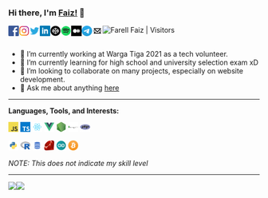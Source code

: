 ### Hi there, I'm [Faiz!](https://farellfaiz.github.io) 👋

<a href="https://facebook.com/farellfaiz">
  <img align="left" alt="Farell Faiz | Facebook" width="21px" src="https://raw.githubusercontent.com/farellfaiz/farellfaiz/master/assets/facebook.png" />
</a>
<a href="https://instagram.com/farellfaiz">
  <img align="left" alt="Farell Faiz | Instagram" width="21px" src="https://raw.githubusercontent.com/farellfaiz/farellfaiz/master/assets/instagram.png" />
</a>
<a href="https://twitter.com/farellfaiz">
  <img align="left" alt="Farell Faiz | Twitter" width="21px" src="https://raw.githubusercontent.com/farellfaiz/farellfaiz/master/assets/twitter.png" />
</a>
<a href="https://linkedin.com/in/farellfaiz">
  <img align="left" alt="Farell Faiz | Linkedin" width="21px" src="https://raw.githubusercontent.com/farellfaiz/farellfaiz/master/assets/linkedin.png" />
</a>
<a href="https://codepen.io/farellfaiz">
  <img align="left" alt="Farell Faiz | Codepen" width="21px" src="https://raw.githubusercontent.com/farellfaiz/farellfaiz/master/assets/codepen.png" />
</a>
<a href="https://open.spotify.com/user/farellfaiz">
  <img align="left" alt="Farell Faiz | Spotify" width="21px" src="https://raw.githubusercontent.com/farellfaiz/farellfaiz/master/assets/spotify.png" />
</a>
<a href="https://medium.com/@farellfaiz">
  <img align="left" alt="Farell Faiz | Medium" width="21px" src="https://raw.githubusercontent.com/farellfaiz/farellfaiz/master/assets/medium.jpeg" />
</a>
<a href="https://t.me/farellfaiz">
  <img align="left" alt="Farell Faiz | Telegram" width="21px" src="https://raw.githubusercontent.com/farellfaiz/farellfaiz/master/assets/telegram.svg" />
</a>
<a href="mailto:farellfaiz@wargati.ga">
  <img align="left" alt="Farell Faiz | Mail" width="21px" src="https://raw.githubusercontent.com/farellfaiz/farellfaiz/master/assets/email.png" />
</a>
<img align="left" alt="Farell Faiz | Visitors" src="https://visitor-badge.glitch.me/badge?page_id=farellfaiz.farellfaiz" />

<br />
<br />

- 🔭 I’m currently working at Warga Tiga 2021 as a tech volunteer.
- 🌱 I’m currently learning for high school and university selection exam xD
- 👯 I’m looking to collaborate on many projects, especially on website development.
- 💬 Ask me about anything [here](https://github.com/farellfaiz/farellfaiz/issues)

------------

**Languages, Tools, and Interests:**

<code><img height="20" src="https://raw.githubusercontent.com/github/explore/80688e429a7d4ef2fca1e82350fe8e3517d3494d/topics/javascript/javascript.png"></code>
<code><img height="20" src="https://raw.githubusercontent.com/github/explore/80688e429a7d4ef2fca1e82350fe8e3517d3494d/topics/typescript/typescript.png"></code>
<code><img height="20" src="https://raw.githubusercontent.com/github/explore/80688e429a7d4ef2fca1e82350fe8e3517d3494d/topics/react/react.png"></code>
<code><img height="20" src="https://raw.githubusercontent.com/github/explore/80688e429a7d4ef2fca1e82350fe8e3517d3494d/topics/vue/vue.png"></code>
<code><img height="20" src="https://raw.githubusercontent.com/github/explore/80688e429a7d4ef2fca1e82350fe8e3517d3494d/topics/nodejs/nodejs.png"></code>
<code><img height="20" src="https://raw.githubusercontent.com/github/explore/80688e429a7d4ef2fca1e82350fe8e3517d3494d/topics/mongodb/mongodb.png"></code>
<code><img height="20" src="https://raw.githubusercontent.com/github/explore/80688e429a7d4ef2fca1e82350fe8e3517d3494d/topics/php/php.png"></code>

<code><img height="20" src="https://raw.githubusercontent.com/github/explore/80688e429a7d4ef2fca1e82350fe8e3517d3494d/topics/python/python.png"></code>
<code><img height="20" src="https://raw.githubusercontent.com/github/explore/80688e429a7d4ef2fca1e82350fe8e3517d3494d/topics/r/r.png"></code>
<code><img height="20" src="https://raw.githubusercontent.com/github/explore/80688e429a7d4ef2fca1e82350fe8e3517d3494d/topics/sql/sql.png"></code>
<code><img height="20" src="https://raw.githubusercontent.com/github/explore/80688e429a7d4ef2fca1e82350fe8e3517d3494d/topics/ruby/ruby.png"></code>
<code><img height="20" src="https://raw.githubusercontent.com/github/explore/80688e429a7d4ef2fca1e82350fe8e3517d3494d/topics/arduino/arduino.png"></code>
<code><img height="20" src="https://raw.githubusercontent.com/github/explore/80688e429a7d4ef2fca1e82350fe8e3517d3494d/topics/bitcoin/bitcoin.png"></code>

*NOTE: This does not indicate my skill level*

------------

<img align="left" src="https://github-readme-stats.vercel.app/api?username=farellfaiz&hide=stars&show_icons=true&include_all_commits=true">
<img src="https://github-readme-stats.vercel.app/api/top-langs/?username=farellfaiz&layout=compact">

<!--

If you have any question or you would like to have a chat with me, feel free to reach me on [email](mailto:farellfaiz@wargati.ga), [Twitter](https://twitter.com/farellfaiz), or [LinkedIn](https://www.linkedin.com/in/farellfaiz/).

Here are some ideas to get you started:

- 🔭 I’m currently working on ...
- 🌱 I’m currently learning for high school exam and university selection exam xD
- 👯 I’m looking to collaborate on ...
- 🤔 I’m looking for help with ...
- 💬 Ask me about ...
- 📫 How to reach me: ...
- 😄 Pronouns: ...
- ⚡ Fun fact: ...

![Faiz's GitHub stats](https://github-readme-stats.vercel.app/api/?username=farellfaiz&show_icons=true&title_color=fff&icon_color=79ff97&text_color=9f9f9f&bg_color=151515&hide=stars)

![Faiz's GitHub stats](https://github-readme-stats.vercel.app/api?username=farellfaiz&bg_color=30,e96443,904e95&title_color=fff&text_color=fff&include_all_commits=true&show_icons=true&icon_color=fff&hide=stars)

-->
